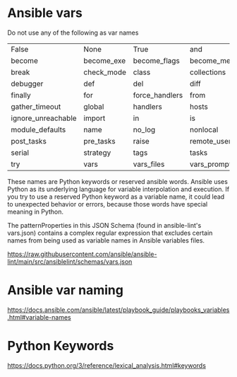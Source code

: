 # Ansible vars

Do not use any of the following as var names

|   |   |   |   |   |   |   |   |   |   |   
|---|---|---|---|---|---|---|---|---|---|
|False|None|True|and|any_errors_fatal|as|assert|async|await|
|become|become_exe|become_flags|become_method|become_user|
|break|check_mode|class|collections|connection|continue|
|debugger|def|del|diff|elif|else|environment|except|fact_path|
|finally|for|force_handlers|from|gather_facts|gather_subset|
|gather_timeout|global|handlers|hosts|if|ignore_errors|
|ignore_unreachable|import|in|is|lambda|max_fail_percentage|
|module_defaults|name|no_log|nonlocal|not|or|order|pass|port|
|post_tasks|pre_tasks|raise|remote_user|return|roles|run_once
|serial|strategy|tags|tasks|throttle|timeout|
|try|vars|vars_files|vars_prompt|while|with|yield|


These names are Python keywords or reserved ansible words. Ansible uses Python as its underlying language for variable interpolation and execution. If you try to use a reserved Python keyword as a variable name, it could lead to unexpected behavior or errors, because those words have special meaning in Python.


The patternProperties in this JSON Schema (found in ansible-lint's vars.json) contains a complex regular expression that excludes certain names from being used as variable names in Ansible variables files.
 
https://raw.githubusercontent.com/ansible/ansible-lint/main/src/ansiblelint/schemas/vars.json

# Ansible var naming
https://docs.ansible.com/ansible/latest/playbook_guide/playbooks_variables.html#variable-names

# Python Keywords
https://docs.python.org/3/reference/lexical_analysis.html#keywords
